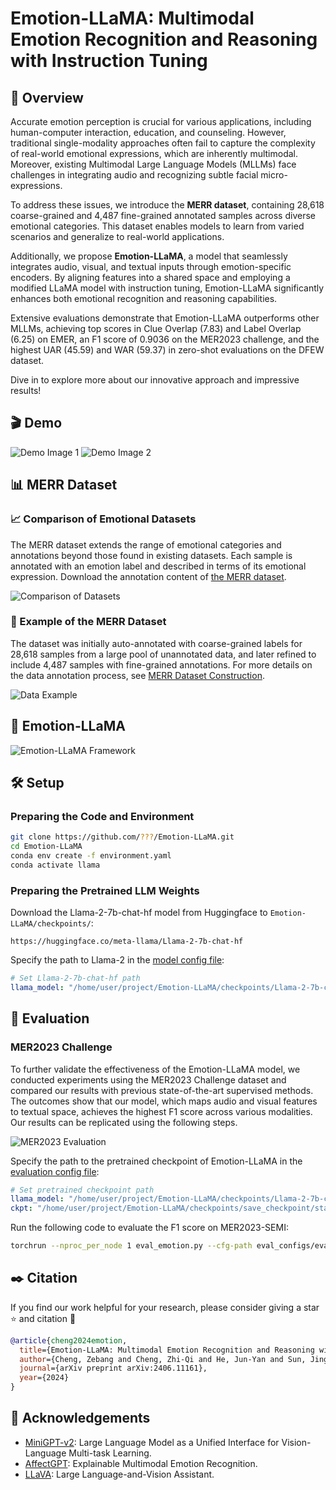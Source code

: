 # Emotion-LLaMA: Multimodal Emotion Recognition and Reasoning with Instruction Tuning  

## 🚀 Overview

Accurate emotion perception is crucial for various applications, including human-computer interaction, education, and counseling. However, traditional single-modality approaches often fail to capture the complexity of real-world emotional expressions, which are inherently multimodal. Moreover, existing Multimodal Large Language Models (MLLMs) face challenges in integrating audio and recognizing subtle facial micro-expressions.

To address these issues, we introduce the **MERR dataset**, containing 28,618 coarse-grained and 4,487 fine-grained annotated samples across diverse emotional categories. This dataset enables models to learn from varied scenarios and generalize to real-world applications.

Additionally, we propose **Emotion-LLaMA**, a model that seamlessly integrates audio, visual, and textual inputs through emotion-specific encoders. By aligning features into a shared space and employing a modified LLaMA model with instruction tuning, Emotion-LLaMA significantly enhances both emotional recognition and reasoning capabilities.

Extensive evaluations demonstrate that Emotion-LLaMA outperforms other MLLMs, achieving top scores in Clue Overlap (7.83) and Label Overlap (6.25) on EMER, an F1 score of 0.9036 on the MER2023 challenge, and the highest UAR (45.59) and WAR (59.37) in zero-shot evaluations on the DFEW dataset.

Dive in to explore more about our innovative approach and impressive results!

## 🎬 Demo

![Demo Image 1](./images/demo_img01.png)
![Demo Image 2](./images/demo_img02.png)

## 📊 MERR Dataset

### 📈 Comparison of Emotional Datasets

The MERR dataset extends the range of emotional categories and annotations beyond those found in existing datasets. Each sample is annotated with an emotion label and described in terms of its emotional expression. Download the annotation content of [the MERR dataset](https://drive.google.com/drive/folders/1LSYMq2G-TaLof5xppyXcIuWiSN0ODwqG?usp=sharing).

![Comparison of Datasets](./images/compare_datasets.jpg)

### 📝 Example of the MERR Dataset

The dataset was initially auto-annotated with coarse-grained labels for 28,618 samples from a large pool of unannotated data, and later refined to include 4,487 samples with fine-grained annotations. For more details on the data annotation process, see [MERR Dataset Construction](./MERR/README.md).

![Data Example](./images/data-example_sample_00000047_add_peak_00.png)

## 🧠 Emotion-LLaMA

![Emotion-LLaMA Framework](./images/framework.png)

## 🛠️ Setup

### Preparing the Code and Environment

```bash
git clone https://github.com/???/Emotion-LLaMA.git
cd Emotion-LLaMA
conda env create -f environment.yaml
conda activate llama
```

### Preparing the Pretrained LLM Weights

Download the Llama-2-7b-chat-hf model from Huggingface to `Emotion-LLaMA/checkpoints/`:

```
https://huggingface.co/meta-llama/Llama-2-7b-chat-hf
```

Specify the path to Llama-2 in the [model config file](minigpt4/configs/models/minigpt_v2.yaml#L14):

```yaml
# Set Llama-2-7b-chat-hf path
llama_model: "/home/user/project/Emotion-LLaMA/checkpoints/Llama-2-7b-chat-hf"
```

## 🧪 Evaluation

### MER2023 Challenge

To further validate the effectiveness of the Emotion-LLaMA model, we conducted experiments using the MER2023 Challenge dataset and compared our results with previous state-of-the-art supervised methods. The outcomes show that our model, which maps audio and visual features to textual space, achieves the highest F1 score across various modalities. Our results can be replicated using the following steps.

![MER2023 Evaluation](./images/table_03.jpg)

Specify the path to the pretrained checkpoint of Emotion-LLaMA in the [evaluation config file](eval_configs/eval_emotion.yaml#L8):

```yaml
# Set pretrained checkpoint path
llama_model: "/home/user/project/Emotion-LLaMA/checkpoints/Llama-2-7b-chat-hf"
ckpt: "/home/user/project/Emotion-LLaMA/checkpoints/save_checkpoint/stage2/checkpoint_best.pth"
```

Run the following code to evaluate the F1 score on MER2023-SEMI:

```bash
torchrun --nproc_per_node 1 eval_emotion.py --cfg-path eval_configs/eval_emotion.yaml --dataset feature_face_caption
```

## ✒️ Citation
If you find our work helpful for your research, please consider giving a star ⭐ and citation 📝
```bibtex
@article{cheng2024emotion,
  title={Emotion-LLaMA: Multimodal Emotion Recognition and Reasoning with Instruction Tuning},
  author={Cheng, Zebang and Cheng, Zhi-Qi and He, Jun-Yan and Sun, Jingdong and Wang, Kai and Lin, Yuxiang and Lian, Zheng and Peng, Xiaojiang and Hauptmann, Alexander},
  journal={arXiv preprint arXiv:2406.11161},
  year={2024}
}
```

## 🙏 Acknowledgements

- [MiniGPT-v2](https://arxiv.org/abs/2310.09478): Large Language Model as a Unified Interface for Vision-Language Multi-task Learning.
- [AffectGPT](https://arxiv.org/abs/2306.15401): Explainable Multimodal Emotion Recognition.
- [LLaVA](https://llava-vl.github.io/): Large Language-and-Vision Assistant.

